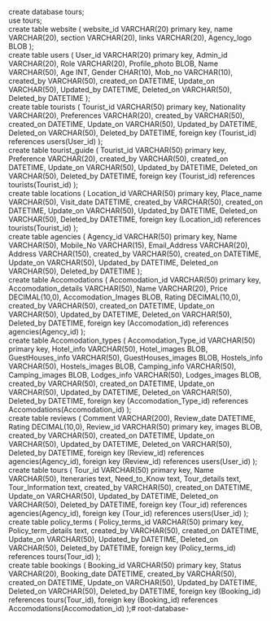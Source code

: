 create database tours;
<br>
use tours;
<br>
create table website (
website_id VARCHAR(20) primary key,
name VARCHAR(20),
section VARCHAR(20),
links VARCHAR(20),
Agency_logo BLOB
);
<br>
create table users (
User_id VARCHAR(20) primary key,
Admin_id VARCHAR(20),
Role VARCHAR(20),
Profile_photo BLOB,
Name VARCHAR(50),
Age INT,
Gender CHAR(10),
Mob_no VARCHAR(10),
created_by VARCHAR(50),
created_on DATETIME,
Update_on VARCHAR(50),
Updated_by DATETIME,
Deleted_on VARCHAR(50),
Deleted_by DATETIME
);
<br>
create table tourists (
Tourist_id VARCHAR(50) primary key,
Nationality VARCHAR(20),
Preferences VARCHAR(20),
created_by VARCHAR(50),
created_on DATETIME,
Update_on VARCHAR(50),
Updated_by DATETIME,
Deleted_on VARCHAR(50),
Deleted_by DATETIME,
foreign key (Tourist_id) references users(User_id)
);
<br>
create table tourist_guide (
Tourist_id VARCHAR(50) primary key,
Preference VARCHAR(20),
created_by VARCHAR(50),
created_on DATETIME,
Update_on VARCHAR(50),
Updated_by DATETIME,
Deleted_on VARCHAR(50),
Deleted_by DATETIME,
foreign key (Tourist_id) references tourists(Tourist_id)
);
<br>
create table locations (
Location_id VARCHAR(50) primary key,
Place_name VARCHAR(50),
Visit_date DATETIME,
created_by VARCHAR(50),
created_on DATETIME,
Update_on VARCHAR(50),
Updated_by DATETIME,
Deleted_on VARCHAR(50),
Deleted_by DATETIME,
foreign key (Location_id) references tourists(Tourist_id)
);
<br>
create table agencies (
Agency_id VARCHAR(50) primary key,
Name VARCHAR(50),
Mobile_No VARCHAR(15),
Email_Address VARCHAR(20),
Address VARCHAR(150),
created_by VARCHAR(50),
created_on DATETIME,
Update_on VARCHAR(50),
Updated_by DATETIME,
Deleted_on VARCHAR(50),
Deleted_by DATETIME
);
<br>
create table Accomodations (
Accomodation_id VARCHAR(50) primary key,
Accomodation_details VARCHAR(50),
Name VARCHAR(20),
Price DECIMAL(10,0),
Accomodation_Images BLOB,
Rating DECIMAL(10,0),
created_by VARCHAR(50),
created_on DATETIME,
Update_on VARCHAR(50),
Updated_by DATETIME,
Deleted_on VARCHAR(50),
Deleted_by DATETIME,
foreign key (Accomodation_id) references agencies(Agency_id)
);
<br>
create table Accomodation_types (
Accomodation_Type_id VARCHAR(50) primary key,
Hotel_info VARCHAR(50),
Hotel_images BLOB,
GuestHouses_info VARCHAR(50),
GuestHouses_images BLOB,
Hostels_info VARCHAR(50),
Hostels_images BLOB,
Camping_info VARCHAR(50),
Camping_images BLOB,
Lodges_info VARCHAR(50),
Lodges_images BLOB,
created_by VARCHAR(50),
created_on DATETIME,
Update_on VARCHAR(50),
Updated_by DATETIME,
Deleted_on VARCHAR(50),
Deleted_by DATETIME,
foreign key (Accomodation_Type_id) references Accomodations(Accomodation_id)
);
<br>
create table reviews (
Comment VARCHAR(200),
Review_date DATETIME,
Rating DECIMAL(10,0),
Review_id VARCHAR(50) primary key,
images BLOB,
created_by VARCHAR(50),
created_on DATETIME,
Update_on VARCHAR(50),
Updated_by DATETIME,
Deleted_on VARCHAR(50),
Deleted_by DATETIME,
foreign key (Review_id) references agencies(Agency_id),
foreign key (Review_id) references users(User_id)
);
<br>
create table tours (
Tour_id VARCHAR(50) primary key,
Name VARCHAR(50),
Iteneraries text,
Need_to_Know text,
Tour_details text,
Tour_Information text,
created_by VARCHAR(50),
created_on DATETIME,
Update_on VARCHAR(50),
Updated_by DATETIME,
Deleted_on VARCHAR(50),
Deleted_by DATETIME,
foreign key (Tour_id) references agencies(Agency_id),
foreign key (Tour_id) references users(User_id)
);
<br>
create table policy_terms (
Policy_terms_id VARCHAR(50) primary key,
Policy_term_details text,
created_by VARCHAR(50),
created_on DATETIME,
Update_on VARCHAR(50),
Updated_by DATETIME,
Deleted_on VARCHAR(50),
Deleted_by DATETIME,
foreign key (Policy_terms_id) references tours(Tour_id)
);
<br>
create table bookings (
Booking_id VARCHAR(50) primary key,
Status VARCHAR(20),
Booking_date DATETIME,
created_by VARCHAR(50),
created_on DATETIME,
Update_on VARCHAR(50),
Updated_by DATETIME,
Deleted_on VARCHAR(50),
Deleted_by DATETIME,
foreign key (Booking_id) references tours(Tour_id),
foreign key (Booking_id) references Accomodations(Accomodation_id)
);# root-database-
